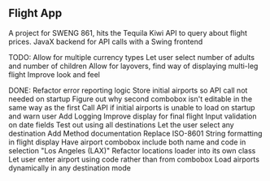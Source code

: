 ## Flight App

A project for SWENG 861, hits the Tequila Kiwi API to query about flight prices. JavaX backend for API calls with a Swing frontend

TODO:
Allow for multiple currency types
Let user select number of adults and number of children
Allow for layovers, find way of displaying multi-leg flight
Improve look and feel


DONE:
Refactor error reporting logic
Store initial airports so API call not needed on startup
Figure out why second combobox isn't editable in the same way as the first
Call API if initial airports is unable to load on startup and warn user
Add Logging
Improve display for final flight
Input validation on date fields
Test out using all destinations
Let the user select any destination
Add Method documentation
Replace ISO-8601 String formatting in flight display
Have airport combobox include both name and code in selection "Los Angeles (LAX)"
Refactor locations loader into its own class
Let user enter airport using code rather than from combobox
Load airports dynamically in any destination mode